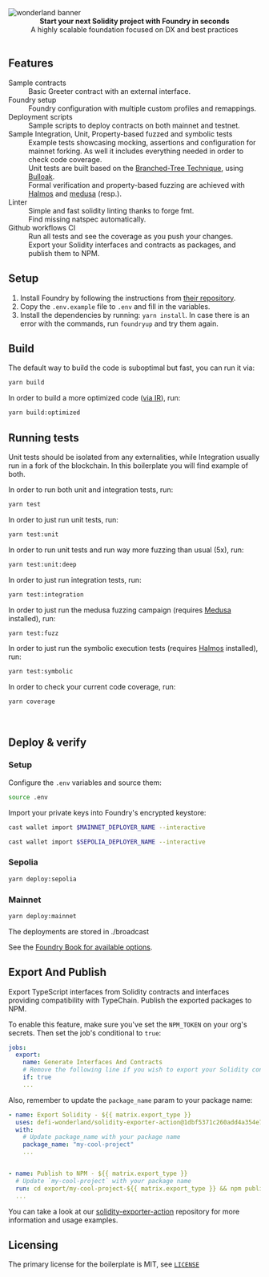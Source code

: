 <img src="https://raw.githubusercontent.com/defi-wonderland/brand/v1.0.0/external/solidity-foundry-boilerplate-banner.png" alt="wonderland banner" align="center" />
<br />

<div align="center"><strong>Start your next Solidity project with Foundry in seconds</strong></div>
<div align="center">A highly scalable foundation focused on DX and best practices</div>

<br />

## Features

<dl>
  <dt>Sample contracts</dt>
  <dd>Basic Greeter contract with an external interface.</dd>

  <dt>Foundry setup</dt>
  <dd>Foundry configuration with multiple custom profiles and remappings.</dd>

  <dt>Deployment scripts</dt>
  <dd>Sample scripts to deploy contracts on both mainnet and testnet.</dd>

  <dt>Sample Integration, Unit, Property-based fuzzed and symbolic tests</dt>
  <dd>Example tests showcasing mocking, assertions and configuration for mainnet forking. As well it includes everything needed in order to check code coverage.</dd>
  <dd>Unit tests are built based on the <a href="https://twitter.com/PaulRBerg/status/1682346315806539776">Branched-Tree Technique</a>, using <a href="https://github.com/alexfertel/bulloak">Bulloak</a>.
  <dd>Formal verification and property-based fuzzing are achieved with <a href="https://github.com/a16z/halmos">Halmos</a> and <a href="https://github.com/crytic/medusa">medusa</a> (resp.).

  <dt>Linter</dt>
  <dd>Simple and fast solidity linting thanks to forge fmt.</dd>
  <dd>Find missing natspec automatically.</dd>

  <dt>Github workflows CI</dt>
  <dd>Run all tests and see the coverage as you push your changes.</dd>
  <dd>Export your Solidity interfaces and contracts as packages, and publish them to NPM.</dd>
</dl>

## Setup

1. Install Foundry by following the instructions from [their repository](https://github.com/foundry-rs/foundry#installation).
2. Copy the `.env.example` file to `.env` and fill in the variables.
3. Install the dependencies by running: `yarn install`. In case there is an error with the commands, run `foundryup` and try them again.

## Build

The default way to build the code is suboptimal but fast, you can run it via:

```bash
yarn build
```

In order to build a more optimized code ([via IR](https://docs.soliditylang.org/en/v0.8.15/ir-breaking-changes.html#solidity-ir-based-codegen-changes)), run:

```bash
yarn build:optimized
```

## Running tests

Unit tests should be isolated from any externalities, while Integration usually run in a fork of the blockchain. In this boilerplate you will find example of both.

In order to run both unit and integration tests, run:

```bash
yarn test
```

In order to just run unit tests, run:

```bash
yarn test:unit
```

In order to run unit tests and run way more fuzzing than usual (5x), run:

```bash
yarn test:unit:deep
```

In order to just run integration tests, run:

```bash
yarn test:integration
```

In order to just run the medusa fuzzing campaign (requires [Medusa](https://github.com/crytic/medusa/blob/master/docs/src/getting_started/installation.md) installed), run:

```bash
yarn test:fuzz
```

In order to just run the symbolic execution tests (requires [Halmos](https://github.com/a16z/halmos/blob/main/README.md#installation) installed), run:

```bash
yarn test:symbolic
```

In order to check your current code coverage, run:

```bash
yarn coverage
```

<br>

## Deploy & verify

### Setup

Configure the `.env` variables and source them:

```bash
source .env
```

Import your private keys into Foundry's encrypted keystore:

```bash
cast wallet import $MAINNET_DEPLOYER_NAME --interactive
```

```bash
cast wallet import $SEPOLIA_DEPLOYER_NAME --interactive
```

### Sepolia

```bash
yarn deploy:sepolia
```

### Mainnet

```bash
yarn deploy:mainnet
```

The deployments are stored in ./broadcast

See the [Foundry Book for available options](https://book.getfoundry.sh/reference/forge/forge-create.html).

## Export And Publish

Export TypeScript interfaces from Solidity contracts and interfaces providing compatibility with TypeChain. Publish the exported packages to NPM.

To enable this feature, make sure you've set the `NPM_TOKEN` on your org's secrets. Then set the job's conditional to `true`:

```yaml
jobs:
  export:
    name: Generate Interfaces And Contracts
    # Remove the following line if you wish to export your Solidity contracts and interfaces and publish them to NPM
    if: true
    ...
```

Also, remember to update the `package_name` param to your package name:

```yaml
- name: Export Solidity - ${{ matrix.export_type }}
  uses: defi-wonderland/solidity-exporter-action@1dbf5371c260add4a354e7a8d3467e5d3b9580b8
  with:
    # Update package_name with your package name
    package_name: "my-cool-project"
    ...


- name: Publish to NPM - ${{ matrix.export_type }}
  # Update `my-cool-project` with your package name
  run: cd export/my-cool-project-${{ matrix.export_type }} && npm publish --access public
  ...
```

You can take a look at our [solidity-exporter-action](https://github.com/defi-wonderland/solidity-exporter-action) repository for more information and usage examples.

## Licensing
The primary license for the boilerplate is MIT, see [`LICENSE`](https://github.com/defi-wonderland/solidity-foundry-boilerplate/blob/main/LICENSE)